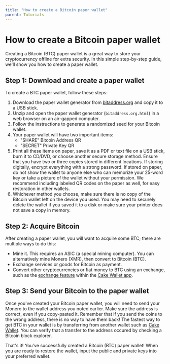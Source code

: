 ```yaml
---
title: "How to create a Bitcoin paper wallet" 
parent: Tutorials
--- 
```


# How to create a Bitcoin paper wallet

Creating a Bitcoin (BTC) paper wallet is a great way to store your cryptocurrency offline for extra security. In this simple step-by-step guide, we'll show you how to create a paper wallet.

## Step 1: Download and create a paper wallet

To create a BTC paper wallet, follow these steps:

1. Download the paper wallet generator from [bitaddress.org](https://github.com/pointbiz/bitaddress.org) and copy it to a USB stick.
2. Unzip and open the paper wallet generator (`bitaddress.org.html`) in a web browser on an air-gapped computer.
3. Follow the instructions to generate a randomized seed for your Bitcoin wallet.
4. Your paper wallet will have two important items:
    - "SHARE" Bitcoin Address QR
    - "SECRET" Private Key QR
5. Print all these items on paper, save it as a PDF or text file on a USB stick, burn it to CD/DVD, or choose another secure storage method. Ensure that you have two or three copies stored in different locations. If storing digitally, encrypt everything with a strong password. If stored on paper, do not show the wallet to anyone else who can memorize your 25-word key or take a picture of the wallet without your permission. We recommend including labeled QR codes on the paper as well, for easy restoration in other wallets.
6. Whichever method you choose, make sure there is no copy of the Bitcoin wallet left on the device you used. You may need to securely delete the wallet if you saved it to a disk or make sure your printer does not save a copy in memory.

## Step 2: Acquire Bitcoin

After creating a paper wallet, you will want to acquire some BTC; there are multiple ways to do this:
* Mine it. This requires an ASIC (a special mining computer). You can alternatively mine Monero (XMR), then convert to Bitcoin (BTC).
* Exchange services or goods for Bitcoin as payment.
* Convert other cryptocurrencies or fiat money to BTC using an exchange, such as the [exchange feature](/docs/basic-features/exchange) within the [Cake Wallet app](https://cakewallet.com/).

## Step 3: Send your Bitcoin to the paper wallet

Once you've created your Bitcoin paper wallet, you will need to send your Monero to the wallet address you noted earlier. Make sure the address is correct, even if you copy-pasted it. Remember that if you send the coins to the wrong address, there is no way to have them back! The fastest way to get BTC in your wallet is by transferring from another wallet such as [Cake Wallet](https://cakewallet.com/). You can verify that a transfer to the address occured by checking a Bitcoin block explorer.

That's it! You've successfully created a Bitcoin (BTC) paper wallet! When you are ready to restore the wallet, input the public and private keys into your preferred wallet.

